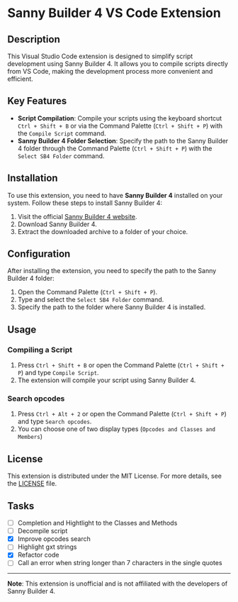 # Sanny Builder 4 VS Code Extension

## Description

This Visual Studio Code extension is designed to simplify script development using Sanny Builder 4. It allows you to compile scripts directly from VS Code, making the development process more convenient and efficient.

## Key Features

- **Script Compilation**: Compile your scripts using the keyboard shortcut `Ctrl + Shift + B` or via the Command Palette (`Ctrl + Shift + P`) with the `Compile Script` command.
- **Sanny Builder 4 Folder Selection**: Specify the path to the Sanny Builder 4 folder through the Command Palette (`Ctrl + Shift + P`) with the `Select SB4 Folder` command.

## Installation

To use this extension, you need to have **Sanny Builder 4** installed on your system. Follow these steps to install Sanny Builder 4:

1. Visit the official [Sanny Builder 4 website](https://sannybuilder.com/).
2. Download Sanny Builder 4.
3. Extract the downloaded archive to a folder of your choice.

## Configuration

After installing the extension, you need to specify the path to the Sanny Builder 4 folder:

1. Open the Command Palette (`Ctrl + Shift + P`).
2. Type and select the `Select SB4 Folder` command.
3. Specify the path to the folder where Sanny Builder 4 is installed.

## Usage

### Compiling a Script

1. Press `Ctrl + Shift + B` or open the Command Palette (`Ctrl + Shift + P`) and type `Compile Script`.
2. The extension will compile your script using Sanny Builder 4.

### Search opcodes

1. Press `Ctrl + Alt + 2` or open the Command Palette (`Ctrl + Shift + P`) and type `Search opcodes`.
2. You can choose one of two display types (``Opcodes and Classes and Members``)

## License

This extension is distributed under the MIT License. For more details, see the [LICENSE](LICENSE) file.

## Tasks
- [ ] Completion and Hightlight to the Classes and Methods
- [ ] Decompile script
- [X] Improve opcodes search
- [ ] Highlight gxt strings
- [X] Refactor code
- [ ] Call an error when string longer than 7 characters in the single quotes
---

**Note**: This extension is unofficial and is not affiliated with the developers of Sanny Builder 4.
